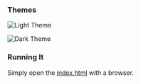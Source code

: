 ### Themes
![Light Theme](https://i.imgur.com/wIibyoI.png)

![Dark Theme](https://i.imgur.com/mKYyfny.png)

### Running It
Simply open the [index.html](index.html) with a browser.
